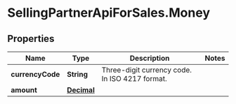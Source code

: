 # SellingPartnerApiForSales.Money

## Properties
Name | Type | Description | Notes
------------ | ------------- | ------------- | -------------
**currencyCode** | **String** | Three-digit currency code. In ISO 4217 format. | 
**amount** | [**Decimal**](Decimal.md) |  | 
